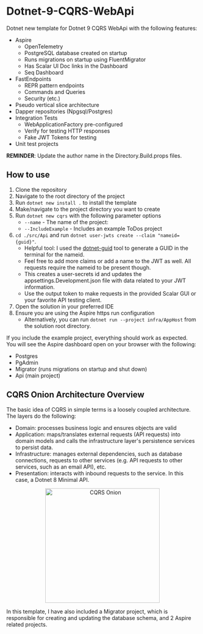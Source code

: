 # Dotnet-9-CQRS-WebApi

Dotnet new template for Dotnet 9 CQRS WebApi with the following features: 

* Aspire
  * OpenTelemetry
  * PostgreSQL database created on startup
  * Runs migrations on startup using FluentMigrator
  * Has Scalar UI Doc links in the Dashboard
  * Seq Dashboard
* FastEndpoints
  * REPR pattern endpoints
  * Commands and Queries
  * Security (etc.)
* Pseudo vertical slice architecture
* Dapper repositories (Npgsql/Postgres)
* Integration Tests
  * WebApplicationFactory pre-configured
  * Verify for testing HTTP responses
  * Fake JWT Tokens for testing
* Unit test projects

**REMINDER**: Update the author name in the Directory.Build.props files.

## How to use

1. Clone the repository
2. Navigate to the root directory of the project
3. Run `dotnet new install .` to install the template
4. Make/navigate to the project directory you want to create
5. Run `dotnet new cqrs` with the following parameter options
   * `--name` - The name of the project:
   * `--IncludeExample` - Includes an example ToDos project
6. `cd ./src/Api` and run `dotnet user-jwts create --claim "nameid={guid}"`.
   * Helpful tool: I used the [dotnet-guid](https://github.com/sebnilsson/DotnetGuid) tool to generate a GUID in the terminal for the nameid.
   * Feel free to add more claims or add a name to the JWT as well. All requests require the nameid to be present though.
   * This creates a user-secrets id and updates the appsettings.Development.json file with data related to your JWT information.
   * Use the output token to make requests in the provided Scalar GUI or your favorite API testing client.
7. Open the solution in your preferred IDE
8. Ensure you are using the Aspire https run configuration
   * Alternatively, you can run `dotnet run --project infra/AppHost` from the solution root directory.

If you include the example project, everything should work as expected. 
You will see the Aspire dashboard open on your browser with the following:

* Postgres
* PgAdmin
* Migrator (runs migrations on startup and shut down)
* Api (main project)

## CQRS Onion Architecture Overview

The basic idea of CQRS in simple terms is a loosely coupled architecture. 
The layers do the following:

- Domain: processes business logic and ensures objects are valid
- Application: maps/translates external requests (API requests) into 
domain models and calls the infrastructure layer's persistence services to persist data.
- Infrastructure: manages external dependencies, such as database 
connections, requests to other services (e.g. API requests to other services, such as an email API), etc.
- Presentation: interacts with inbound requests to the service. 
In this case, a Dotnet 8 Minimal API.

<div align="center">
  <img alt="CQRS Onion" src="https://miro.medium.com/v2/resize:fit:1400/1*8eY3hTiNEWffynPPLqqZmw.jpeg" width="300" />
</div>

In this template, I have also included a Migrator project, 
which is responsible for creating and updating the database schema, 
and 2 Aspire related projects.
